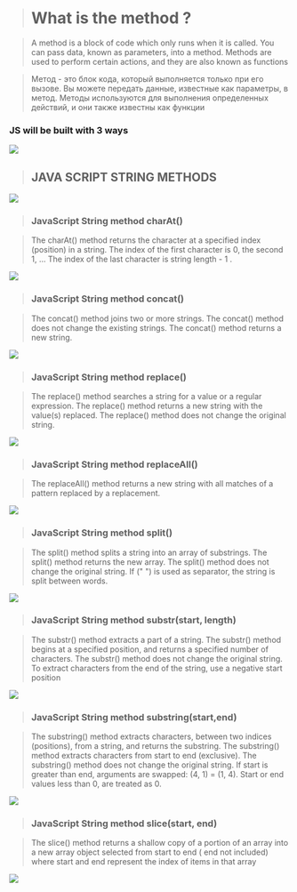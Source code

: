 > # What is the method ?

 >A method is a block of code which only runs when it is called. 
 You can pass data, known as parameters, into a method. 
 Methods are used to perform certain actions, and they are
 also known as functions 

 >Метод - это блок кода, который выполняется только при его вызове. 
 Вы можете передать данные, известные как параметры, в метод. 
 Методы используются для выполнения определенных действий, и они
 также известны как функции

### JS will be built with 3 ways

![](/images/Screenshot_1.png)

> ## JAVA SCRIPT STRING METHODS 

![](/images/Screenshot_2.png)

>### JavaScript String method charAt()

 >The charAt() method returns the character at a specified index (position) in a string.
The index of the first character is 0, the second 1, ...
The index of the last character is string length - 1 .

![](/images/Screenshot_3.png)

>### JavaScript String method concat() 

 >The concat() method joins two or more strings.
The concat() method does not change the existing strings.
The concat() method returns a new string. 

![](/images/Screenshot_4.png) 


>### JavaScript String method replace() 

 >The replace() method searches a string for a value or a regular expression.
 The replace() method returns a new string with the value(s) replaced.
 The replace() method does not change the original string.

 ![](/images/Screenshot_5.png) 


>### JavaScript String method replaceAll() 

 >The replaceAll() method returns a new string with all matches of a pattern replaced by
a replacement.

![](/images/Screenshot_6.png) 


>### JavaScript String method split() 

 >The split() method splits a string into an array of substrings. The split() method returns the new
array. The split() method does not change the original string. If (" ") is used as separator, the string
is split between words.

![](/images/Screenshot_7.png)


>### JavaScript String method substr(start, length)

 >The substr() method extracts a part of a string.
The substr() method begins at a specified position, and returns a specified number of characters.
The substr() method does not change the original string.
To extract characters from the end of the string, use a negative start position

![](/images/Screenshot_8.png) 


>### JavaScript String method substring(start,end)

 >The substring() method extracts characters, between two indices (positions), from a string, and
returns the substring.
The substring() method extracts characters from start to end (exclusive).
The substring() method does not change the original string.
If start is greater than end, arguments are swapped: (4, 1) = (1, 4).
Start or end values less than 0, are treated as 0.

![](/images/Screenshot_10.png) 


>### JavaScript String method slice(start, end) 

 >The slice() method returns a shallow copy of a portion of an array into a new array object
selected from start to end ( end not included) where start and end represent the index of items
in that array 

![](/images/Screenshot_11.png)